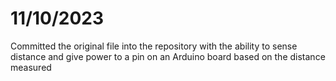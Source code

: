 # 11/10/2023
Committed the original file into the repository with the ability to sense distance and give power to a pin on an Arduino board based on the distance measured
